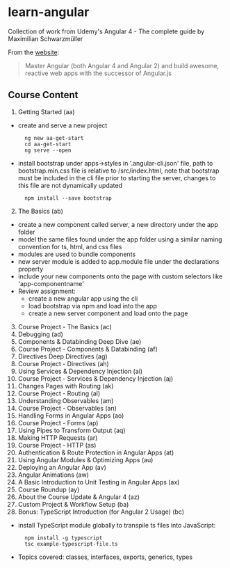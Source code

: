 # learn-angular

Collection of work from Udemy's Angular 4 - The complete guide by Maximilian Schwarzmüller

From the [website](https://www.udemy.com/the-complete-guide-to-angular-2/learn/v4/overview):

> Master Angular (both Angular 4 and Angular 2) and build awesome, reactive web apps with the successor of Angular.js

## Course Content

1. Getting Started (aa)

 - create and serve a new project

         ng new aa-get-start
         cd aa-get-start
         ng serve --open

 - install bootstrap under apps->styles in '.angular-cli.json' file, path to bootstrap.min.css file is relative to /src/index.html, note that bootstrap must be included in the cli file prior to starting the server, changes to this file are not dynamically updated

         npm install --save bootstrap

2. The Basics (ab)

 - create a new component called server, a new directory under the app folder
 - model the same files found under the app folder using a similar naming convention for ts, html, and css files
 - modules are used to bundle components
 - new server module is added to app.module file under the declarations property
 - include your new components onto the page with custom selectors like 'app-componentname'
 - Review assignment:
    - create a new angular app using the cli
    - load bootstrap via npm and load into the app
    - create a new server component and load onto the page

3. Course Project - The Basics (ac)
4. Debugging (ad)
5. Components & Databinding Deep Dive (ae)
6. Course Project - Components & Databinding (af)
7. Directives Deep Directives (ag)
8. Course Project - Directives (ah)
9. Using Services & Dependency Injection (ai)
10. Course Project - Services & Dependency Injection (aj)
11. Changes Pages with Routing (ak)
12. Course Project - Routing (al)
13. Understanding Observables (am)
14. Course Project - Observables (an)
15. Handling Forms in Angular Apps (ao)
16. Course Project - Forms (ap)
17. Using Pipes to Transform Output (aq)
18. Making HTTP Requests (ar)
19. Course Project - HTTP (as)
20. Authentication & Route Protection in Angular Apps (at)
21. Using Angular Modules & Optimizing Apps (au)
22. Deploying an Angular App (av)
23. Angular Animations (aw)
24. A Basic Introduction to Unit Testing in Angular Apps (ax)
25. Course Roundup (ay)
26. About the Course Update & Angular 4 (az)
27. Custom Project & Workflow Setup (ba)
28. Bonus: TypeScript Introduction (for Angular 2 Usage) (bc)
- install TypeScript module globally to transpile ts files into JavaScript:

        npm install -g typescript
        tsc example-typescript-file.ts

- Topics covered: classes, interfaces, exports, generics, types
